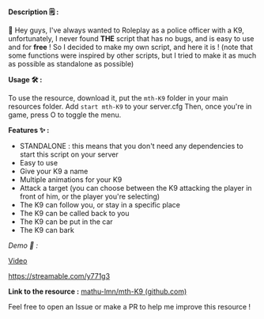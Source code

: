 **Description :spiral_notepad:  :** 

:wave:  Hey guys, I've always wanted to Roleplay as a police officer with a K9, unfortunately, I never found **THE** script that has no bugs, and is easy to use and for **free** ! So I decided to make my own script, and here it is !
(note that some functions were inspired by other scripts, but I tried to make it as much as possible as standalone as possible)

**Usage :hammer_and_wrench: :**

To use the resource, download it, put the `mth-K9` folder in your main resources folder.
Add `start mth-K9` to your server.cfg
Then, once you're in game, press O to toggle the menu.

**Features :sparkles: :**

* STANDALONE : this means that you don't need any dependencies to start this script on your server
* Easy to use
* Give your K9 a name
* Multiple animations for your K9
* Attack a target (you can choose between the K9 attacking the player in front of him, or the player you're selecting)
* The K9 can follow you, or stay in a specific place
* The K9 can be called back to you
* The K9 can be put in the car
* The K9 can bark


*Demo :eyes:  :*

[Video](https://streamable.com/y771g3)

https://streamable.com/y771g3

**Link to the resource :** [mathu-lmn/mth-K9 (github.com)](https://github.com/Mathu-lmn/mth-K9)

Feel free to open an Issue or make a PR to help me improve this resource !